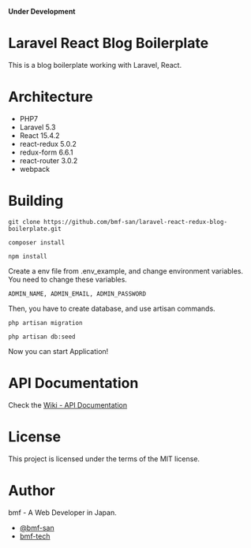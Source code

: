 **Under Development**

# Laravel React Blog Boilerplate
This is a blog boilerplate working with Laravel, React.

# Architecture
+ PHP7
+ Laravel 5.3
+ React 15.4.2
+ react-redux 5.0.2
+ redux-form 6.6.1
+ react-router 3.0.2
+ webpack


# Building
```
git clone https://github.com/bmf-san/laravel-react-redux-blog-boilerplate.git
```

```
composer install
```

```
npm install
```

Create a env file from .env_example, and change environment variables.
You need to change these variables.

```
ADMIN_NAME, ADMIN_EMAIL, ADMIN_PASSWORD
```

Then, you have to create database, and use artisan commands.

```
php artisan migration
```

```
php artisan db:seed
```

Now you can start Application!

# API Documentation
Check the [Wiki - API Documentation](https://github.com/bmf-san/laravel-react-blog-boilerplate/wiki/API-Documentation)

# License
This project is licensed under the terms of the MIT license.

# Author
bmf - A Web Developer in Japan.
* [@bmf-san](https://twitter.com/bmf_san)
* [bmf-tech](http://bmf-tech.com/)
